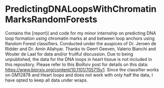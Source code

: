 # PredictingDNALoopsWithChromatinMarksRandomForests
Contains the [report]( and code for my minor internship on predicting DNA loop formation using chromatin marks at and between loop anchors using Random Forest classifiers. Conducted under the auspices of Dr. Jeroen de Ridder and Dr. Amin Allahyar. Thanks to Geert Geeven, Valerio Bianchi and Wouter de Laat for data and/or fruitful discussion. Due to being unpublished, the data for the DNA loops in heart tissue is not included in this repository. Please refer to this BioRxiv post for details on this data: https://www.biorxiv.org/content/10.1101/705715v1. Since the classifier works on GM12878 and Heart loops and does not work with only half the data, I have opted to keep all data under wraps.

